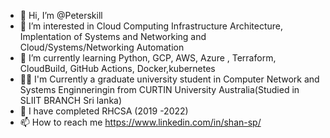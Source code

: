 - 👋 Hi, I’m @Peterskill
- 👀 I’m interested in Cloud Computing Infrastructure Architecture, Implentation of Systems and Networking and Cloud/Systems/Networking Automation  
- 🌱 I’m currently learning Python, GCP, AWS, Azure , Terraform, CloudBuild, GitHub Actions, Docker,kubernetes
- 🧑‍🎓 I'm Currently a graduate university student in Computer Network and Systems Enginneringin from CURTIN University Australia(Studied in SLIIT BRANCH Sri lanka)
- 🌳 I have completed RHCSA (2019 -2022)
- 📫 How to reach me https://www.linkedin.com/in/shan-sp/

<!---
Peterskill/Peterskill is a ✨ special ✨ repository because its `README.md` (this file) appears on your GitHub profile.
You can click the Preview link to take a look at your changes.
--->

